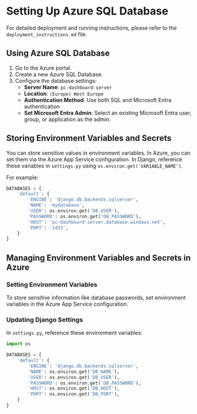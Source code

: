 # Setting Up Azure SQL Database

For detailed deployment and running instructions, please refer to the `deployment_instructions.md` file.

## Using Azure SQL Database
1. Go to the Azure portal.
2. Create a new Azure SQL Database.
3. Configure the database settings:
   - **Server Name**: `pc-dashboard-server`
   - **Location**: `(Europe) West Europe`
   - **Authentication Method**: Use both SQL and Microsoft Entra authentication
   - **Set Microsoft Entra Admin**: Select an existing Microsoft Entra user, group, or application as the admin.

## Storing Environment Variables and Secrets
You can store sensitive values in environment variables. In Azure, you can set them via the Azure App Service configuration. In Django, reference these variables in `settings.py` using `os.environ.get('VARIABLE_NAME')`.

For example:
```python
DATABASES = {
    'default': {
        'ENGINE': 'django.db.backends.sqlserver',
        'NAME': 'mydatabase',
        'USER': os.environ.get('DB_USER'),
        'PASSWORD': os.environ.get('DB_PASSWORD'),
        'HOST': 'pc-dashboard-server.database.windows.net',
        'PORT': '1433',
    }
}
```

## Managing Environment Variables and Secrets in Azure

### Setting Environment Variables
To store sensitive information like database passwords, set environment variables in the Azure App Service configuration.

### Updating Django Settings
In `settings.py`, reference these environment variables:
```python
import os

DATABASES = {
    'default': {
        'ENGINE': 'django.db.backends.sqlserver',
        'NAME': os.environ.get('DB_NAME'),
        'USER': os.environ.get('DB_USER'),
        'PASSWORD': os.environ.get('DB_PASSWORD'),
        'HOST': os.environ.get('DB_HOST'),
        'PORT': os.environ.get('DB_PORT'),
    }
}
```

